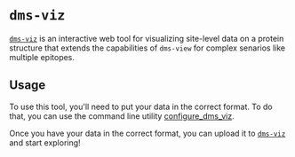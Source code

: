 # `dms-viz`

[`dms-viz`](https://dms-viz.github.io/) is an interactive web tool for visualizing site-level data on a protein structure that extends the capabilities of `dms-view` for complex senarios like multiple epitopes.

## Usage

To use this tool, you'll need to put your data in the correct format. To do that, you can use the command line utility [configure_dms_viz](https://github.com/dms-viz/configure_dms_viz).

Once you have your data in the correct format, you can upload it to [`dms-viz`](https://dms-viz.github.io/) and start exploring!
